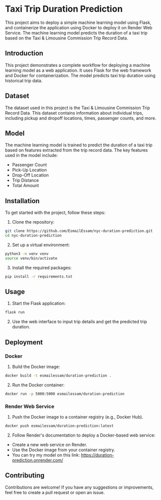 # Taxi Trip Duration Prediction
This project aims to deploy a simple machine learning model using Flask, and containerize the application using Docker to deploy it on Render Web Service. The machine learning model predicts the duration of a taxi trip based on the Taxi & Limousine Commission Trip Record Data.


## Introduction
This project demonstrates a complete workflow for deploying a machine learning model as a web application. It uses Flask for the web framework and Docker for containerization. The model predicts taxi trip duration using historical trip data.

## Dataset
The dataset used in this project is the Taxi & Limousine Commission Trip Record Data. This dataset contains information about individual trips, including pickup and dropoff locations, times, passenger counts, and more.

## Model
The machine learning model is trained to predict the duration of a taxi trip based on features extracted from the trip record data. The key features used in the model include:
- Passenger Count
- Pick-Up Location
- Drop-Off Location
- Trip Distance
- Total Amount

## Installation
To get started with the project, follow these steps:

1. Clone the repository:
```sh
git clone https://github.com/EsmailEssam/nyc-duration-prediction.git
cd nyc-duration-prediction
```
2. Set up a virtual environment:
```sh
python3 -m venv venv
source venv/bin/activate
```
3. Install the required packages:
```sh
pip install -r requirements.txt
```

## Usage
1. Start the Flask application:
```sh
flask run
```
2. Use the web interface to input trip details and get the predicted trip duration.

## Deployment
### Docker
1. Build the Docker image:
```sh
docker build -t esmailessam/duration-prediction .
```
2. Run the Docker container:
```sh
docker run -p 5000:5000 esmailessam/duration-prediction
```
### Render Web Service
1. Push the Docker image to a container registry (e.g., Docker Hub).
```sh
docker push esmailessam/duration-prediction:latest
```
2. Follow Render's documentation to deploy a Docker-based web service:
  - Create a new web service on Render.
  - Use the Docker image from your container registry.
  - You can try my model on this link:
    https://duration-prediction.onrender.com/

## Contributing
Contributions are welcome! If you have any suggestions or improvements, feel free to create a pull request or open an issue.

